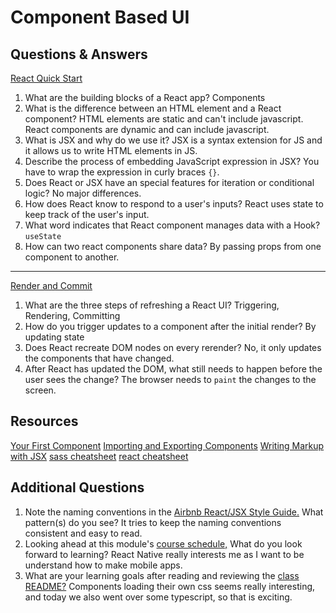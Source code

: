 # Component Based UI

## Questions & Answers

[React Quick Start](https://react.dev/learn)

1. What are the building blocks of a React app?
Components
2. What is the difference between an HTML element and a React component?
HTML elements are static and can't include javascript. React components are dynamic and can include javascript.
3. What is JSX and why do we use it?
JSX is a syntax extension for JS and it allows us to write HTML elements in JS.
4. Describe the process of embedding JavaScript expression in JSX?
You have to wrap the expression in curly braces `{}`.
5. Does React or JSX have an special features for iteration or conditional logic?
No major differences.
6. How does React know to respond to a user's inputs?
React uses state to keep track of the user's input.
7. What word indicates that React component manages data with a Hook?
`useState`
8. How can two react components share data?
By passing props from one component to another.

---

[Render and Commit](https://react.dev/learn/render-and-commit)

1. What are the three steps of refreshing a React UI?
Triggering, Rendering, Committing
2. How do you trigger updates to a component after the initial render?
By updating state
3. Does React recreate DOM nodes on every rerender?
No, it only updates the components that have changed.
4. After React has updated the DOM, what still needs to happen before the user sees
the change?
The browser needs to `paint` the changes to the screen.

## Resources

[Your First Component](https://react.dev/learn/your-first-component)
[Importing and Exporting Components](https://react.dev/learn/importing-and-exporting-components)
[Writing Markup with JSX](https://react.dev/learn/writing-markup-with-jsx)
[sass cheatsheet](https://devhints.io/sass)
[react cheatsheet](https://devhints.io/react)

## Additional Questions

1. Note the naming conventions in the [Airbnb React/JSX Style Guide.](https://airbnb.io/javascript/react/#naming)
What pattern(s) do you see?
It tries to keep the naming conventions consistent and easy to read.
2. Looking ahead at this module's [course schedule,](https://codefellows.github.io/code-401-javascript-guide/curriculum/#module-6)
What do you look forward to learning?
React Native really interests me as I want to be understand how to make mobile apps.
3. What are your learning goals after reading and reviewing the [class README?](https://codefellows.github.io/code-401-javascript-guide/curriculum/class-26/)
Components loading their own css seems really interesting, and today we also went
over some typescript, so that is exciting.
